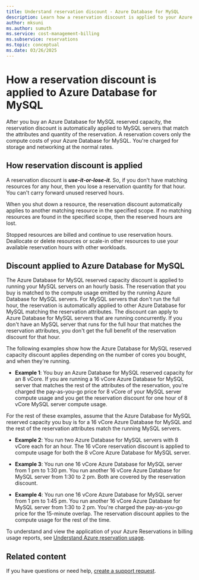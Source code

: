 ```yaml
---
title: Understand reservation discount - Azure Database for MySQL
description: Learn how a reservation discount is applied to your Azure Database for MySQL servers.
author: mksuni
ms.author: sumuth
ms.service: cost-management-billing
ms.subservice: reservations
ms.topic: conceptual
ms.date: 03/26/2025
---
```


# How a reservation discount is applied to Azure Database for MySQL

After you buy an Azure Database for MySQL reserved capacity, the reservation discount is automatically applied to MySQL servers that match the attributes and quantity of the reservation. A reservation covers only the compute costs of your Azure Database for MySQL. You're charged for storage and networking at the normal rates.

## How reservation discount is applied

A reservation discount is ***use-it-or-lose-it***. So, if you don't have matching resources for any hour, then you lose a reservation quantity for that hour. You can't carry forward unused reserved hours.

When you shut down a resource, the reservation discount automatically applies to another matching resource in the specified scope. If no matching resources are found in the specified scope, then the reserved hours are lost.

Stopped resources are billed and continue to use reservation hours. Deallocate or delete resources or scale-in other resources to use your available reservation hours with other workloads. 

## Discount applied to Azure Database for MySQL

The Azure Database for MySQL reserved capacity discount is applied to running your MySQL servers on an hourly basis. The reservation that you buy is matched to the compute usage emitted by the running Azure Database for MySQL servers. For MySQL servers that don't run the full hour, the reservation is automatically applied to other Azure Database for MySQL matching the reservation attributes. The discount can apply to Azure Database for MySQL servers that are running concurrently. If you don't have an MySQL server that runs for the full hour that matches the reservation attributes, you don't get the full benefit of the reservation discount for that hour.

The following examples show how the Azure Database for MySQL reserved capacity discount applies depending on the number of cores you bought, and when they're running.

* **Example 1**: You buy an Azure Database for MySQL reserved capacity for an 8 vCore. If you are running a 16 vCore Azure Database for MySQL server that matches the rest of the attributes of the reservation, you're charged the pay-as-you-go price for 8 vCore of your MySQL server compute usage and you get the reservation discount for one hour of 8 vCore MySQL server compute usage.</br>

For the rest of these examples, assume that the Azure Database for MySQL reserved capacity you buy is for a 16 vCore Azure Database for MySQL and the rest of the reservation attributes match the running MySQL servers.

* **Example 2**: You run two Azure Database for MySQL servers with 8 vCore each for an hour. The 16 vCore reservation discount is applied to compute usage for both the 8 vCore Azure Database for MySQL server.

* **Example 3**: You run one 16 vCore Azure Database for MySQL server from 1 pm to 1:30 pm. You run another 16 vCore Azure Database for MySQL server from 1:30 to 2 pm. Both are covered by the reservation discount.

* **Example 4**: You run one 16 vCore Azure Database for MySQL server from 1 pm to 1:45 pm. You run another 16 vCore Azure Database for MySQL server from 1:30 to 2 pm. You're charged the pay-as-you-go price for the 15-minute overlap. The reservation discount applies to the compute usage for the rest of the time.

To understand and view the application of your Azure Reservations in billing usage reports, see [Understand Azure reservation usage](./understand-reserved-instance-usage-ea.md).

## Related content

If you have questions or need help, [create a support request](https://go.microsoft.com/fwlink/?linkid=2083458).
